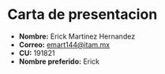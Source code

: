 
# Carta de presentacion
* **Nombre:**  Erick Martinez Hernandez
* **Correo:** emart144@itam.mx
* **CU:** 191821
* **Nombre preferido:** Erick
